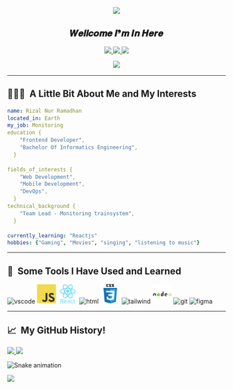 <p align="center">
  <img src="https://capsule-render.vercel.app/api?type=waving&color=gradient&text=HalloGuys&height=100&section=header"/>
</p>

<h2 align="center">
   𝑾𝒆𝒍𝒍𝒄𝒐𝒎𝒆 𝑰❜𝒎 𝑰𝒏 𝑯𝒆𝒓𝒆
</h2>

<p align="center">
<a href="#">
  <img height="50" src="https://user-images.githubusercontent.com/46517096/166972883-f5f1d88c-0246-4374-88ac-ded0f2cf0699.png"/>
</a>
<a href="#">
  <img height="50" src="https://cdn-icons-png.flaticon.com/512/220/220236.png?w=1380&t=st=1688301738~exp=1688302338~hmac=d2d6d4d4ccce2c36c2753ea2c1168aada0a3d13d211fae1ef14834dab9c57d52"/>
</a>
<a href="#">
  <img height="50" src="https://user-images.githubusercontent.com/46517096/166974368-9798f39f-1f46-499c-b14e-81f0a3f83a06.png"/>
</a>
</p>

<p align="center">
  <img src= "https://media1.giphy.com/media/Y4ak9Ki2GZCbJxAnJD/giphy.gif?cid=ecf05e470rlssds9vo0ymuc52dqsmsw3zf24qosm74ht71r1&ep=v1_gifs_related&rid=giphy.gif&ct=g">
</p>

---

<h2> 👨🏻‍💻 &nbsp;A Little Bit About Me and My Interests</h2>

```yaml
name: Rizal Nur Ramadhan
located_in: Earth
my_job: Monitoring
education {
    "Frontend Developer",
    "Bachelor Of Informatics Engineering",
  }

fields_of_interests {
    "Web Development",
    "Mobile Development",
    "DevOps",
  }
technical_background {
    "Team Lead - Monitoring trainsystem",
  }
  
currently_learning: "Reactjs"
hobbies: {"Gaming", "Movies", "singing", "listening to music"}
```
  
---  
  
<h2> 🚀 &nbsp;Some Tools I Have Used and Learned</h2>
<p align="left">
<img src="https://cdn.jsdelivr.net/gh/devicons/devicon/icons/vscode/vscode-original.svg" alt="vscode" width="45" height="45"/>
<img src="https://raw.githubusercontent.com/devicons/devicon/master/icons/javascript/javascript-original.svg" alt="javascript" width="45" height="45" />
<img src="https://raw.githubusercontent.com/devicons/devicon/master/icons/react/react-original-wordmark.svg" alt="react" width="45" height="45" />
<img src="https://cdn.jsdelivr.net/gh/devicons/devicon/icons/html5/html5-original.svg" alt="html" width="45" height="45"/>
<img src="https://raw.githubusercontent.com/devicons/devicon/master/icons/css3/css3-original-wordmark.svg" alt="css3" width="45" height="45" />
<img src="https://upload.wikimedia.org/wikipedia/commons/thumb/d/d5/Tailwind_CSS_Logo.svg/600px-Tailwind_CSS_Logo.svg.png?20211001194333" alt="tailwind" width="45" height="45" />
<img src="https://raw.githubusercontent.com/devicons/devicon/master/icons/nodejs/nodejs-original-wordmark.svg" alt="nodejs" width="45" height="45" />
<img src="https://cdn.jsdelivr.net/gh/devicons/devicon/icons/git/git-original.svg" alt="git" width="45" height="45"/>
<img src="https://cdn.jsdelivr.net/gh/devicons/devicon/icons/figma/figma-original.svg" alt="figma" width="45" height="45"/>   
</p>

---

<h2> 📈 &nbsp;My GitHub History!</h2>
<a href="https://github.com/RizalNR">
  <img height="180em" src="https://github-readme-stats.vercel.app/api?username=RizalNR&theme=noctis_minimus&show_icons=true" />
  <img height="180em" src="https://github-readme-stats.vercel.app/api/top-langs/?username=RizalNR&theme=noctis_minimus&layout=compact" />
</a>

![Snake animation](https://github.com/RizalNR/RizalNR/blob/output/github-contribution-grid-snake.svg)
  
<p align="left">
  <img src="https://capsule-render.vercel.app/api?type=waving&color=gradient&height=100&section=footer"/>
</p>
